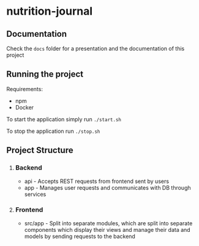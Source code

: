 # nutrition-journal

## Documentation
Check the `docs` folder for a presentation and the documentation of this project

## Running the project
Requirements: 
- npm 
- Docker 

To start the application simply run `./start.sh`

To stop the application run `./stop.sh`

## Project Structure

1. ### Backend
    * api - Accepts REST requests from frontend sent by users
    * app - Manages user requests and communicates with DB through services
2. ### Frontend
    * src/app - Split into separate modules, which are split into separate components which display their views and manage their data and models by sending requests to the backend